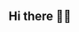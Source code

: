 <div align="center">
  <h2>Hi there ✌🏻</h2>
</div>

<!-- <p align="center">
  <img width="334px" src="https://github-readme-stats.vercel.app/api/top-langs?username=rawat9&layout=compact&theme=dark&hide_border=true"/>
  <img width="400px" src="https://github-readme-stats.vercel.app/api?username=rawat9&show_icons=true&theme=radical"/>
</p> -->
